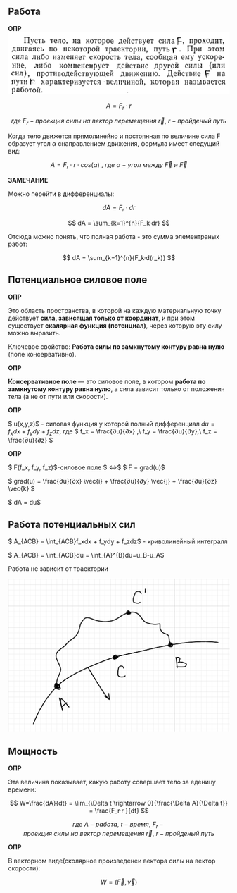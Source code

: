 ## Работа

**ОПР**
![img5.png](img5.png)

$$
A = F_{r}·r
$$

$$
где\ F_{r} - проекция\ силы\ на\ вектор\ перемещения\ \vec{r}, \ r - пройденый\ путь
$$

Когда тело движется прямолинейно и постоянная по величине сила F образует угол $\alpha$ снаправлением движения, формула имеет следущий вид:

$$
A= F_{r}·r·cos(\alpha) \ ,\ где\ \alpha - угол\ между\ \vec{F}\ и\ \vec{F}
$$

**ЗАМЕЧАНИЕ**

Можно перейти в дифференциалы:

$$
dA = F_{r}·dr
$$

$$
dA = \sum_{k=1}^{n}{F_k·dr}
$$

Отсюда можно понять, что полная работа - это сумма элементраных работ:

$$
dA = \sum_{k=1}^{n}{F_k·d(r_k)}
$$

## Потенциальное силовое поле

**ОПР**

Это область пространства, в которой на каждую материальную точку действует **сила, зависящая только от координат**, и при этом существует **скалярная функция (потенциал)**, через которую эту силу можно выразить.

Ключевое свойство: **Работа силы по замкнутому контуру равна нулю** (поле консервативно).

**ОПР**

**Консервативное поле** — это силовое поле, в котором **работа по замкнутому контуру равна нулю**, а сила зависит только от положения тела (а не от пути или скорости).

**ОПР**

$ u(x,y,z)$ - силовая функция у которой полный дифференциал $du = f_xdx + f_ydy + f_zdz$, где $ f_x = \frac{∂u}{∂x} ,\ f_y = \frac{∂u}{∂y},\ f_z = \frac{∂u}{∂z} $

**ОПР**

$ F(f_x, f_y, f_z)$-силовое поле $ ⇔$ $ F = grad(u)$

$ grad(u) = \frac{∂u}{∂x} \vec{i} + \frac{∂u}{∂y} \vec{j} + \frac{∂u}{∂z} \vec{k} $

$ dA = du$

## Работа потенциальных сил

$ A_{ACB} = \int_{ACB}f_xdx + f_ydy + f_zdz$ - криволинейный интегралл

$ A_{ACB} = \int_{ACB}du = \int_{A}^{B}du=u_B-u_A$

Работа не зависит от траектории

![img6.png](img6.png)

## Мощность

**ОПР**

Эта величина показывает, какую работу совершает тело за еденицу времени:

$$
W=\frac{dA}{dt} = \lim_{\Delta t \rightarrow 0}{\frac{\Delta A}{\Delta t}} = \frac{F_r·r }{dt}
$$


$$
где \ A -работа,\ t-время,\ F_{r} - проекция\ силы\ на\ вектор\ перемещения\ \vec{r}, \ r - пройденый\ путь
$$



**ОПР**

В векторном виде(сколярное произведенеи вектора силы на вектор скорости):

$$
W = (\vec{F}, \vec{v})
$$
